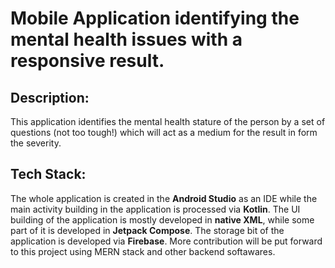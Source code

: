 # Mobile Application identifying the mental health issues with a responsive result.

## Description:
This application identifies the mental health stature of the person by a set of questions (not too tough!) which will act as a medium for the result in form the severity.

## Tech Stack:
The whole application is created in the **Android Studio** as an IDE while the main activity building in the application is processed via **Kotlin**. The UI building of the application is mostly developed in **native XML**, while some part of it is developed in **Jetpack Compose**. The storage bit of the application is developed via **Firebase**. More contribution will be put forward to this project using MERN stack and other backend softawares.
